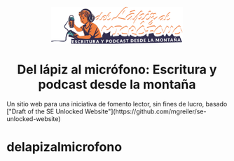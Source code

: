 <p align="center">
  <a href="https://www.gatsbyjs.com/?utm_source=starter&utm_medium=readme&utm_campaign=minimal-starter">
    <img alt="Gatsby" src="/src/images/logo.png" width="300" />
  </a>
</p>
<h1 align="center">
 Del lápiz al micrófono: Escritura y podcast desde la montaña
</h1>
<p>Un sitio web para una iniciativa de fomento lector, sin fines de lucro, basado ["Draft of the SE Unlocked Website"](https://github.com/mgreiler/se-unlocked-website) </p>


# delapizalmicrofono
